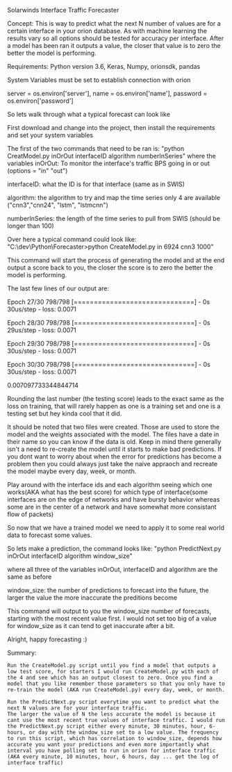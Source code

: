 Solarwinds Interface Traffic Forecaster 

Concept: This is way to predict what the next N number of values are for a certain interface in your orion database. As with machine learning the results vary so all options should be tested for accuracy per interface. After a model has been ran it outputs a value, the closer that value is to zero the better the model is performing.

Requirements: Python version 3.6, Keras, Numpy, orionsdk, pandas

System Variables must be set to establish connection with orion

server = os.environ['server'],
name = os.environ['name'],
password = os.environ['password']

So lets walk through what a typical forecast can look like

First download and change into the project, then install the requirements and set your system variables

The first of the two commands that need to be ran is:
"python CreatModel.py inOrOut interfaceID algorithm numberInSeries"
where the variables
inOrOut: To monitor the  interface's traffic BPS going in or out (options = "in" "out")

interfaceID: what the ID is for that interface (same as in SWIS)

algorithm: the algorithm to try and map the time series only 4 are available ("cnn3","cnn24", "lstm", "lstmcnn")

numberInSeries: the length of the time series to pull from SWIS (should be longer than 100)

Over here a typical command could look like: 
"C:\dev\Python\Forecaster>python CreateModel.py in 6924 cnn3 1000"

This command will start the process of generating the model and at the end output a score back to you, the closer the score is to zero the better the model is performing. 

The last few lines of our output are:


Epoch 27/30
798/798 [==============================] - 0s 30us/step - loss: 0.0071

Epoch 28/30
798/798 [==============================] - 0s 29us/step - loss: 0.0071

Epoch 29/30
798/798 [==============================] - 0s 30us/step - loss: 0.0071

Epoch 30/30
798/798 [==============================] - 0s 30us/step - loss: 0.0071

0.007097733344844714

Rounding the last number (the testing score) leads to the exact same as the loss on training, that will rarely happen as one is a training set and one is a testing set but hey kinda cool that it did. 

It should be noted that two files were created. 
Those are used to store the model and the weights associated with the model. 
The files have a date in their name so you can know if the data is old. Keep in mind there generally isn't a need to re-create the model until it starts to make bad predictions. If you dont want to worry about when the error for predictions has become a problem then you could always just take the naive appraoch and recreate the model maybe every day, week, or month. 

Play around with the interface ids and each algorithm seeing which one works(AKA what has the best score) for which type of interface(some interfaces are on the edge of networks and have bursty behavior whereas some are in the center of a network and have somewhat more consistant flow of packets)

So now that we have a trained model we need to apply it to some real world data to forecast some values. 

So lets make a prediction, the command looks like:
"python PredictNext.py inOrOut interfaceID algorithm window_size"

where all three of the variables inOrOut, interfaceID and algorithm are the same as before

window_size: the number of predictions to forecast into the future, the larger the value the more inaccurate the preditions become 


This command will output to you the window_size number of forecasts, starting with the most recent value first. I would not set too big of a value for window_size as it can tend to get inaccurate after a bit. 

Alright, happy forecasting :)



Summary:
    
    Run the CreateModel.py script until you find a model that outputs a low test score, for starters I would run CreateModel.py with each of the 4 and see which has an output closest to zero. Once you find a model that you like remember those parameters so that you only have to re-train the model (AKA run CreateModel.py) every day, week, or month. 
    
    Run the PredictNext.py script everytime you want to predict what the next N values are for your interface traffic. 
    The larger the value of N the less accurate the model is because it cant use the most recent true values of interface traffic. I would run the PredictNext.py script either every minute, 30 minutes, hour, 6-hours, or day with the window_size set to a low value. The frequency to run this script, which has correlation to window_size, depends how accurate you want your predictions and even more importantly what interval you have polling set to run in orion for interface traffic (AKA every minute, 10 minutes, hour, 6 hours, day ... get the log of interface traffic)
